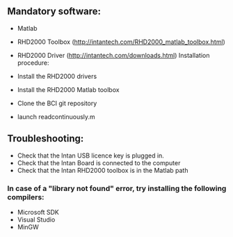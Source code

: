 ## Mandatory software:

* Matlab
* RHD2000 Toolbox (http://intantech.com/RHD2000_matlab_toolbox.html)
* RHD2000 Driver (http://intantech.com/downloads.html)
Installation procedure:

* Install the RHD2000 drivers
* Install the RHD2000 Matlab toolbox
* Clone the BCI git repository
* launch readcontinuously.m

## Troubleshooting:

* Check that the Intan USB licence key is plugged in.
* Check that the Intan Board is connected to the computer
* Check that the Intan RHD2000 toolbox is in the Matlab path

### In case of a "library not found" error, try installing the following compilers:

* Microsoft SDK
* Visual Studio
* MinGW